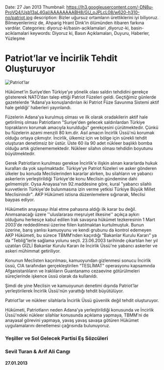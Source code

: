 Date: 27 Jan 2013
Thumbnail: https://lh3.googleusercontent.com/-DN8u-ProVQ4/Usb13aL4GaI/AAAAAAAABH8/GU_oJPLcL08/w620-h310-no/patriot.jpg
description: Bizler uğursuz ortamların ürettiklerini iyi biliyoruz. Bilmeyenlerimiz de, Ahparig Hrant Dink’in ölümünden itibaren farkına vardılar.
Categories: diyoruz-ki/basin-aciklamalari ,diyoruz-ki, basin-aciklamalari
keywords: Diyoruz ki, Basın Açıklamaları, Duyuru, Haberler, Yüzleşme

# Patriot’lar ve İncirlik Tehdit Oluşturuyor

![Patriot’lar](https://lh3.googleusercontent.com/-DN8u-ProVQ4/Usb13aL4GaI/AAAAAAAABH8/GU_oJPLcL08/w620-h310-no/patriot.jpg)


Hükümet'in Suriye’den Türkiye’ye yönelik olası saldırı tehdidini gerekçe göstererek NATO’dan talep ettiği Patriot Füzeleri geldi.  Geçtiğimiz günlerde gazetelerde “Adana’ya konuşlandırılan iki Patriot Füze Savunma Sistemi aktif hale geldiği’ haberleri yayınlandı.

Füzelerin Adana'ya kurulmuş olması ve ilk olarak oradakilerin aktif hale getirilmiş olması Patriotların "Suriye'den gelecek saldırılardan Türkiye topraklarını korumak amacıyla kurulduğu"  gerekçesini çürütmektedir. Çünkü bu füzelerin azami menzili 80 km.dir.  Asıl amacın İncirlik Üssü'nü korumak olduğu ortaya çıkmıştır. İncirlik, ülkemiz için ve bölge için sürekli tehdit oluşturan denetimsiz bir üstür.  Üste 60 ila 90 adet nükleer başlıklı bomba olduğu artık gizlenememektedir. Nükleer silahın olması tehdidin boyutunu büyütmektedir. 

Gerek Patriotların kurulması gerekse İncirlik'e ilişkin alınan kararlarda hukuk kuralları da yok sayılmaktadır.  Türkiye'ye Patriot füzeleri ve asker gönderen ülkeler bu konuda Meclislerinden kararlar alırken, bu silahların ve yabancı askerlerin yerleştirildiği Türkiye'de konu Meclisin gündemine dahi gelmemiştir. Oysa Anayasa'nın 92.maddesine göre, kural "yabancı silahlı kuvvetlerin Türkiye'de bulunmasına izin verme yetkisi Türkiye Büyük Millet Meclisinindir". AKP Hükümeti istisna düzenlemelere sığınarak, Meclisi baypas ediyor. 

Hükümetin anayasayı ihlal etme pahasına aldığı ilk karar bu değil.  Anımsanacağı üzere ''uluslararası meşruiyet ilkesine'' açıkça aykırı olduğunu herkesçe kabul edilen Irak savaşına hükümet tezkeresinin 1 Mart 2003'de reddedilmesi üzerine fiilen katılmaktan kurtulmuştuk. Bunun üzerine, barış yanlısı kamuoyunu ve kendi grubunu da kontrol edemeyen AKP Hükümeti, bu sürece TBMM’nden kaçırdığı “Bakanlar Kurulu Kararı” ya da “Tebliğ”lerle sağlama yolunu seçti. 23.06.2003 tarihinde çıkartılan her yıl uzatılan GİZLİ Bakanlar Kurulu Kararı ile İncirlik Üssü'ne yabancı askerler ve askeri mühimmat getiriliyor.

Konunun Meclisten kaçırılması, kamuoyundan gizlenmesi sonucu İncirlik üssü, CIA tarafından gerçekleştirilen “TESLİMAT” operasyonu kapsamında Afganistanlıların ve Iraklıların Guantanamo cezaevine götürülmeleri süreçlerinde işkence üssü olarak da kullanıldı.

Şimdi de yine Meclisin ve kamuoyunun denetimi dışında Patriot’lar yerleştirilerek İncirlik Üssü'nün yarattığı tehdit büyütülüyor.

Patriot’lar ve nükleer silahlarla İncirlik Üssü güvenlik değil tehdit oluşturuyor. 

Hükümeti, Patriotların neden Adana'ya yerleştirildiği konusunda ve İncirlik Üssü'ndeki nükleer silahlar konusunda açıklama yapmaya, TBMM'ni de anayasal görevini yapmaya, yavaş yavaş savaşa götüren Hükümet uygulamalarını denetlemesi çağrısında bulunuyoruz.



### Yeşiller ve Sol Gelecek Partisi Eş Sözcüleri
### Sevil Turan & Arif Ali Cangı

#### 27.01.2013
